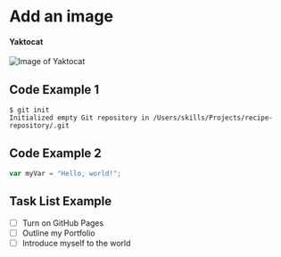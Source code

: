 # Add an image
#### Yaktocat
![Image of Yaktocat](https://octodex.github.com/images/yaktocat.png)

## Code Example 1
```
$ git init
Initialized empty Git repository in /Users/skills/Projects/recipe-repository/.git
```

## Code Example 2
``` javascript
var myVar = "Hello, world!";
```

## Task List Example
- [ ] Turn on GitHub Pages
- [ ] Outline my Portfolio
- [ ] Introduce myself to the world
